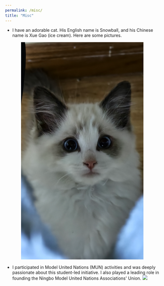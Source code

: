 ```yaml
---
permalink: /misc/
title: "Misc"
---
```



- I have an adorable cat. His English name is Snowball, and his Chinese name is Xue Gao (ice cream). Here are some pictures.  
<p align="center">
  <img src="/images/cat(1).png" alt="Description" width="400">
</p>


- I participated in Model United Nations (MUN) activities and was deeply passionate about this student-led initiative. I also played a leading role in founding the Ningbo Model United Nations Associations' Union.
  ![](/images/mun.png)
